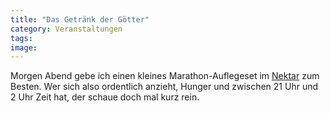 ```yaml
---
title: "Das Getränk der Götter"
category: Veranstaltungen
tags: 
image: 
---
```


Morgen Abend gebe ich einen kleines Marathon-Auflegeset im [Nektar](http://www.nektar.de/) zum Besten. Wer sich also ordentlich anzieht, Hunger und zwischen 21 Uhr und 2 Uhr Zeit hat, der schaue doch mal kurz rein.

